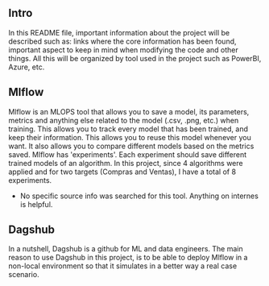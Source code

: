 ## Intro

In this README file, important information about the project will be described such as: links where the core information has been found, important aspect to keep in mind when modifying the code and other things. All this will be organized by tool used in the project such as PowerBI, Azure, etc.

## Mlflow
Mlflow is an MLOPS tool that allows you to save a model, its parameters, metrics and anything else related to the model (.csv, .png, etc.) when training. This allows you to track every model that has been trained, and keep their information. This allows you to reuse this model whenever you want. It also allows you to compare different models based on the metrics saved. Mlflow has 'experiments'. Each experiment should save different trained models of an algorithm. In this project, since 4 algorithms were applied and for two targets (Compras and Ventas), I have a total of 8 experiments. 
- No specific source info was searched for this tool. Anything on internes is helpful.
## Dagshub
In a nutshell, Dagshub is a github for ML and data engineers. The main reason to use Dagshub in this project, is to be able to deploy Mlflow in a non-local environment so that it simulates in a better way a real case scenario. 


